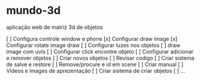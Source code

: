 # mundo-3d
aplicação web de matriz 3d de objetos




  [ ] Configura controle window e phone
  [x] Configurar draw image
  [x] Configurar rotate image draw
  [ ] Configurar luzes nos objetos
  [ ] draw image com uvls
  [ ] Configurar click encontre objeto
  [ ] Configurar adicionar e remover objetos
  [ ] Criar novos objetos
  [ ] Revisar codigo
  [ ] Criar sistema de salve e restore
  [ ] Remove/procure e id em scene
  [ ] Criar manual 
  [ ] Videos e images de aprezentação
  [ ] Criar sistema de criar objetos
  [ ] ...
